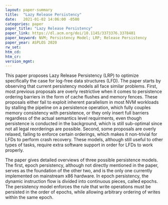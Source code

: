 ```yaml
---
layout: paper-summary
title:  "Lazy Release Persistency"
date:   2021-01-02 14:06:00 -0500
categories: paper
paper_title: "Lazy Release Persistency"
paper_link: https://dl.acm.org/doi/10.1145/3373376.3378481
paper_keyword: NVM; Persistency Model; LRP; Release Persistency
paper_year: ASPLOS 2020
rw_set:
htm_cd:
htm_cr:
version_mgmt:
---
```


This paper proposes Lazy Release Persistency (LRP) to optimize specifically the case for log-free data structures (LFD).
The paper starts by observing that current persistency models all face similar problems. First, most previous proposals
are overly restrictive when it comes to persistence ordering barriers in the form of cache flushes and memory fences.
These proposals either fail to exploit inherent parallelism in most NVM workloads by stalling the pipeline on a 
persistence operation, which fully couples memory consistency with persistence, or they only insert full barriers 
regardless of the actual semantics level requirments, even though persistence is conducted in the background,
which is still sub-optimal since not all legal reorderings are possible.
Second, some proposals are overly relaxed, failing to enforce certain orderings, which makes it non-trivial for LFDs
to perform crash recovery. These models, although still useful to other types of tasks, require extra software 
support in order for LFDs to work properly.

The paper gives detailed overviews of three possible persistence models. The first, epoch persistency, although not 
directly mentioned in the paper, serves as the foundation of the other two, and is the only one currently implemented
on mainstream x86 hardware. In epoch persistency, the dynamic instruction flow is divided into continuous pieces,
called epochs. The persistency model enforces the rule that write operations must be persisted in the order of epochs,
while allowing arbitrary ordering of writes within the same epoch.

